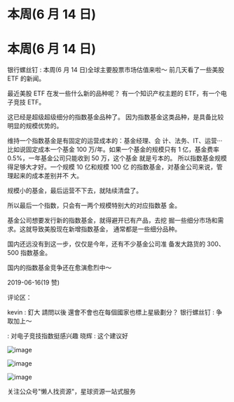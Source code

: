 # 本周(6 月 14 日)

# 本周(6 月 14 日)

银行螺丝钉 : 本周(6 月 14 日)全球主要股票市场估值来啦～ 前几天看了一些美股 ETF 的新闻。

最近美股 ETF 在发一些什么新的品种呢？ 有一个知识产权主题的 ETF，有一个电子竞技 ETF。

这已经是超级超级细分的指数基金品种了。 因为指数基金这类品种，是具备比较明显的规模优势的。

维持一个指数基金是有固定的运营成本的：基金经理、会 计、法务、IT、运营··· 比如说固定成本一个基金 100 万/年。如果一个基金的规模只有 1 亿，基金费率 0.5%，一年基金公司只能收到 50 万，这个基金 就是亏本的。 所以指数基金规模得足够大才好。一个规模 10 亿和规模 100 亿 的指数基金，对基金公司来说，管理起来的成本差别并不 大。

规模小的基金，最后运营不下去，就陆续清盘了。

所以最后一个指数，只会有一两个规模特别大的对应指数基 金。

基金公司想要发行新的指数基金，就得避开已有产品，去挖 掘一些细分市场和需求。这就导致美股现在新增指数基金， 通常都是一些细分品种。

国内还远没有到这一步，仅仅是今年，还有不少基金公司准 备发大路货的 300、500 指数基金。

国内的指数基金竞争还在愈演愈烈中～

2019-06-16(19 赞)

评论区：

kevin : 釘大 請問以後 還會不會也在每個國家也標上星級劃分？ 银行螺丝钉 : 争取加上～

: 对电子竞技指数挺感兴趣 晓辉 : 这个建议好

![image](img/Image_170.png)

![image](img/Image_171.png)

![image](img/Image_172.png)

关注公众号"懒人找资源"，星球资源一站式服务